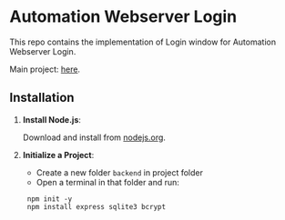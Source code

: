 # Automation Webserver Login
This repo contains the implementation of Login window for Automation Webserver Login.

Main project: [here](https://github.com/uynkhanh1505/AutomationWebServer).

## Installation
1. **Install Node.js**:

   Download and install from [nodejs.org](url).
3. **Initialize a Project**:
   - Create a new folder `backend` in project folder
   - Open a terminal in that folder and run:
   ```
    npm init -y
    npm install express sqlite3 bcrypt 
   ```
